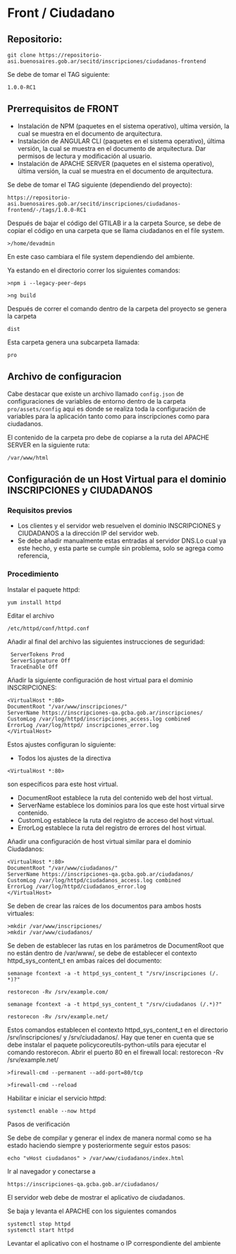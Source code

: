 # Front / Ciudadano
## Repositorio:
```
git clone https://repositorio-asi.buenosaires.gob.ar/secitd/inscripciones/ciudadanos-frontend
```


Se debe de tomar el TAG siguiente: 
```
1.0.0-RC1
```

## Prerrequisitos de FRONT
- Instalación de NPM (paquetes en el sistema operativo), ultima versión, la cual se muestra en el documento de arquitectura.
- Instalación de ANGULAR CLI (paquetes en el sistema operativo), última versión, la cual se muestra en el documento de arquitectura.
Dar permisos de lectura y modificación al usuario.
- Instalación de APACHE SERVER (paquetes en el sistema operativo), última versión, la cual se muestra en el documento de arquitectura.


Se debe de tomar el TAG siguiente (dependiendo del proyecto):
```
https://repositorio-asi.buenosaires.gob.ar/secitd/inscripciones/ciudadanos-frontend/-/tags/1.0.0-RC1
```


Después de bajar el código del GTILAB ir a la carpeta Source, se debe de copiar el código en una carpeta que se llama ciudadanos en el file system.
```
>/home/devadmin 
```

En este caso cambiara el file system dependiendo del ambiente.

Ya estando en el directorio correr los siguientes comandos:

```
>npm i --legacy-peer-deps

>ng build
```
Después de correr el comando dentro de la carpeta del proyecto se genera la carpeta 
```
dist
```
Esta carpeta genera una subcarpeta llamada:
```
pro
```

## Archivo de configuracion

Cabe destacar que existe un archivo llamado `config.json` de configuraciones de variables de entorno dentro de la carpeta `pro/assets/config`
aqui es donde se realiza toda la configuración de variables para la aplicación tanto como para inscripciones como para ciudadanos.

El contenido de la carpeta pro debe de copiarse a la ruta del APACHE SERVER en la siguiente ruta:
```
/var/www/html
```

## Configuración de un Host Virtual para el dominio INSCRIPCIONES y CIUDADANOS

### Requisitos previos
- Los clientes y el servidor web resuelven el dominio INSCRIPCIONES y CIUDADANOS a la
dirección IP del servidor web.
- Se debe añadir manualmente estas entradas al servidor DNS.Lo cual ya este hecho, y esta
parte se cumple sin problema, solo se agrega como referencia,

### Procedimiento

Instalar el paquete httpd:
```
yum install httpd
```

Editar el archivo 
```
/etc/httpd/conf/httpd.conf
```


Añadir al final del archivo las siguientes instrucciones de seguridad:
```
 ServerTokens Prod
 ServerSignature Off
 TraceEnable Off
```

Añadir la siguiente configuración de host virtual para el dominio INSCRIPCIONES:
```
<VirtualHost *:80>
DocumentRoot "/var/www/inscripciones/"
ServerName https://inscripciones-qa.gcba.gob.ar/inscripciones/
CustomLog /var/log/httpd/inscripciones_access.log combined
ErrorLog /var/log/httpd/ inscripciones_error.log
</VirtualHost>
```

Estos ajustes configuran lo siguiente:
- Todos los ajustes de la directiva
```
<VirtualHost *:80> 
```
son específicos para este host virtual.
- DocumentRoot establece la ruta del contenido web del host virtual.
- ServerName establece los dominios para los que este host virtual sirve
contenido.
- CustomLog establece la ruta del registro de acceso del host virtual.
- ErrorLog establece la ruta del registro de errores del host virtual.

Añadir una configuración de host virtual similar para el dominio Ciudadanos:
```
<VirtualHost *:80>
DocumentRoot "/var/www/ciudadanos/"
ServerName https://inscripciones-qa.gcba.gob.ar/ciudadanos/
CustomLog /var/log/httpd/ciudadanos_access.log combined
ErrorLog /var/log/httpd/ciudadanos_error.log
</VirtualHost>
```


Se deben de crear las raíces de los documentos para ambos hosts virtuales:

```
>mkdir /var/www/inscripciones/
>mkdir /var/www/ciudadanos/
```

Se deben de establecer las rutas en los parámetros de DocumentRoot que no están dentro
de /var/www/, se debe de establecer el contexto httpd_sys_content_t en ambas raíces del
documento:

```
semanage fcontext -a -t httpd_sys_content_t "/srv/inscripciones (/. *)?"

restorecon -Rv /srv/example.com/

semanage fcontext -a -t httpd_sys_content_t "/srv/ciudadanos (/.*)?"

restorecon -Rv /srv/example.net/
```

Estos comandos establecen el contexto httpd_sys_content_t en el directorio /srv/inscripciones/ y /srv/ciudadanos/.
Hay que tener en cuenta que se debe instalar el paquete policycoreutils-python-utils para
ejecutar el comando restorecon. 
Abrir el puerto 80 en el firewall local:
restorecon -Rv /srv/example.net/
```
>firewall-cmd --permanent --add-port=80/tcp

>firewall-cmd --reload
```
Habilitar e iniciar el servicio httpd:

```
systemctl enable --now httpd
```

Pasos de verificación

Se debe de compilar y generar el index de manera normal como se ha estado haciendo
siempre y posteriormente seguir estos pasos:

```
echo "vHost ciudadanos" > /var/www/ciudadanos/index.html
```

Ir al navegador y conectarse a 
```
https://inscripciones-qa.gcba.gob.ar/ciudadanos/ 
```
El servidor  web debe de mostrar el aplicativo de ciudadanos.

Se baja y levanta el APACHE con los siguientes comandos
```
systemctl stop httpd
systemctl start httpd
```
Levantar el aplicativo con el hostname o IP correspondiente del ambiente

